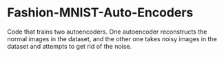 # Fashion-MNIST-Auto-Encoders

Code that trains two autoencoders. One autoencoder reconstructs the normal images in the dataset, and the other one takes noisy images in the dataset and attempts to get rid of the noise.
